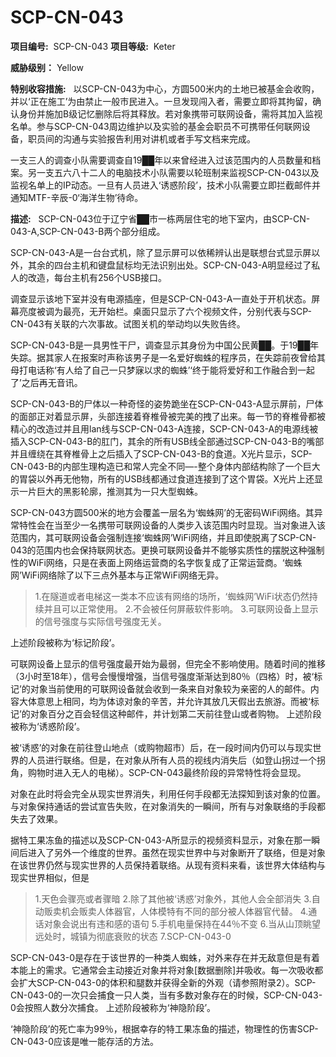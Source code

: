 # SCP-CN-043


**项目编号:**  SCP-CN-043
**项目等级:**  Keter

**威胁级别：** Yellow

**特别收容措施:**   以SCP-CN-043为中心，方圆500米内的土地已被基金会收购，并以‘正在施工’为由禁止一般市民进入。一旦发现闯入者，需要立即将其拘留，确认身份并施加B级记忆删除后将其释放。若对象携带可联网设备，需将其加入监视名单。参与SCP-CN-043周边维护以及实验的基金会职员不可携带任何联网设备，职员间的沟通与实验报告利用对讲机或者手写文档来完成。

一支三人的调查小队需要调查自19██年以来曾经进入过该范围内的人员数量和档案。另一支五六八十二人的电脑技术小队需要以轮班制来监视SCP-CN-043以及监视名单上的IP动态。一旦有人员进入‘诱惑阶段’，技术小队需要立即拦截邮件并通知MTF-辛辰-0‘海洋生物’待命。

**描述:**   SCP-CN-043位于辽宁省██市一栋两层住宅的地下室内，由SCP-CN-043-A,SCP-CN-043-B两个部分组成。

SCP-CN-043-A是一台台式机，除了显示屏可以依稀辨认出是联想台式显示屏以外，其余的四台主机和键盘鼠标均无法识别出处。SCP-CN-043-A明显经过了私人的改造，每台主机有256个USB接口。

调查显示该地下室并没有电源插座，但是SCP-CN-043-A一直处于开机状态。屏幕亮度被调为最亮，无开始栏。桌面只显示了六个视频文件，分别代表与SCP-CN-043有关联的六次事故。试图关机的举动均以失败告终。

SCP-CN-043-B是一具男性干尸，调查显示其身份为中国公民黄██。于19██年失踪。据其家人在报案时声称该男子是一名爱好蜘蛛的程序员，在失踪前夜曾给其母打电话称‘有人给了自己一只梦寐以求的蜘蛛’‘终于能将爱好和工作融合到一起了’之后再无音讯。

SCP-CN-043-B的尸体以一种奇怪的姿势跪坐在SCP-CN-043-A显示屏前，尸体的面部正对着显示屏，头部连接着脊椎骨被完美的拽了出来。每一节的脊椎骨都被精心的改造过并且用lan线与SCP-CN-043-A连接，SCP-CN-043-A的电源线被插入SCP-CN-043-B的肛门，其余的所有USB线全部通过SCP-CN-043-B的嘴部并且缠绕在其脊椎骨上之后插入了SCP-CN-043-B的食道。X光片显示，SCP-CN-043-B的内部生理构造已和常人完全不同—-整个身体内部结构除了一个巨大的胃袋以外再无他物，所有的USB线都通过食道连接到了这个胃袋。X光片上还显示一片巨大的黑影轮廓，推测其为一只大型蜘蛛。

SCP-CN-043方圆500米的地方会覆盖一层名为‘蜘蛛网’的无密码WiFi网络。其异常特性会在当至少一名携带可联网设备的人类步入该范围内时显现。当对象进入该范围内，其可联网设备会强制连接‘蜘蛛网’WiFi网络，并且即使脱离了SCP-CN-043的范围内也会保持联网状态。更换可联网设备并不能够实质性的摆脱这种强制性的WiFi网络，只是在表面上网络运营商的名字恢复成了正常运营商。‘蜘蛛网’WiFi网络除了以下三点外基本与正常WiFi网络无异。


> 1.在隧道或者电梯这一类本不应该有网络的场所，‘蜘蛛网’WiFi状态仍然持续并且可以正常使用。
2.不会被任何屏蔽软件影响。
3.可联网设备上显示的信号强度与实际信号强度无关。
> 

上述阶段被称为‘标记阶段’。

可联网设备上显示的信号强度最开始为最弱，但完全不影响使用。随着时间的推移（3小时至18年），信号会慢慢增强，当信号强度渐渐达到80％（四格）时，被‘标记’的对象当前使用的可联网设备就会收到一条来自对象较为亲密的人的邮件。内容大体意思上相同，均为体谅对象的辛苦，并允许其放几天假出去旅游。而被‘标记’的对象百分之百会轻信这种邮件，并计划第二天前往登山或者购物。
上述阶段被称为‘诱惑阶段’。

被‘诱惑’的对象在前往登山地点（或购物超市）后，在一段时间内仍可以与现实世界的人员进行联络。但是，在对象从所有人员的视线内消失后（如登山拐过一个拐角，购物时进入无人的电梯）。SCP-CN-043最终阶段的异常特性将会显现。

对象在此时将会完全从现实世界消失，利用任何手段都无法探知到该对象的位置。与对象保持通话的尝试宣告失败，在对象消失的一瞬间，所有与对象联络的手段都失去了效果。

据特工果冻鱼的描述以及SCP-CN-043-A所显示的视频资料显示，对象在那一瞬间后进入了另外一个维度的世界。虽然在现实世界中与对象断开了联络，但是对象在该世界仍然与现实世界的人员保持着联络。从现有资料来看，该世界大体结构与现实世界相似，但是


> 1.天色会骤亮或者骤暗
2.除了其他被‘诱惑’对象外，其他人会全部消失
3.自动贩卖机会贩卖人体器官，人体模特有不同的部分被人体器官代替。
4.通话对象会说出有违和感的语句
5.手机电量保持在44％不变
6.当从山顶眺望远处时，城镇为彻底衰败的状态
7.SCP-CN-043-0
> 

SCP-CN-043-0是存在于该世界的一种类人蜘蛛，对外来存在并无敌意但是有着本能上的需求。它通常会主动接近对象并将对象[数据删除]并吸收。每一次吸收都会扩大SCP-CN-043-0的体积和腿数并获得全新的外观（请参照附录2）。SCP-CN-043-0的一次只会捕食一只人类，当有多数对象存在的时候，SCP-CN-043-0会按照人数分次捕食。
上述阶段被称为‘神隐阶段’。

‘神隐阶段’的死亡率为99％，根据幸存的特工果冻鱼的描述，物理性的伤害SCP-CN-043-0应该是唯一能存活的方法。






